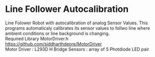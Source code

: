 # Line Follower Autocalibration
   Line Folower Robot with autocalibration of analog Sensor Values.
   This programs automaticaly calibrates its sensor values to follwo line where ambient conditions or line background is changing.
   <br>Required Library MotorDriver.h https://github.com/siddharthdeore/MotorDriver<br>
   Motor Driver : L293D H Bridge
   Sensors : array of 5 Photdiode LED pair
